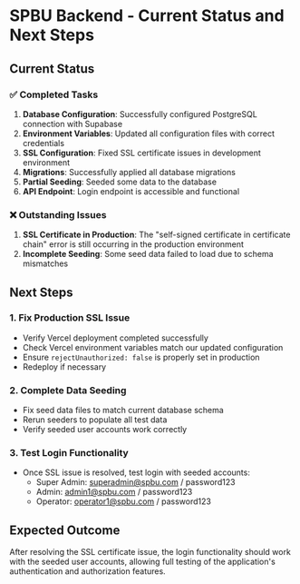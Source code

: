 # SPBU Backend - Current Status and Next Steps

## Current Status

### ✅ Completed Tasks
1. **Database Configuration**: Successfully configured PostgreSQL connection with Supabase
2. **Environment Variables**: Updated all configuration files with correct credentials
3. **SSL Configuration**: Fixed SSL certificate issues in development environment
4. **Migrations**: Successfully applied all database migrations
5. **Partial Seeding**: Seeded some data to the database
6. **API Endpoint**: Login endpoint is accessible and functional

### ❌ Outstanding Issues
1. **SSL Certificate in Production**: The "self-signed certificate in certificate chain" error is still occurring in the production environment
2. **Incomplete Seeding**: Some seed data failed to load due to schema mismatches

## Next Steps

### 1. Fix Production SSL Issue
- Verify Vercel deployment completed successfully
- Check Vercel environment variables match our updated configuration
- Ensure `rejectUnauthorized: false` is properly set in production
- Redeploy if necessary

### 2. Complete Data Seeding
- Fix seed data files to match current database schema
- Rerun seeders to populate all test data
- Verify seeded user accounts work correctly

### 3. Test Login Functionality
- Once SSL issue is resolved, test login with seeded accounts:
  - Super Admin: superadmin@spbu.com / password123
  - Admin: admin1@spbu.com / password123
  - Operator: operator1@spbu.com / password123

## Expected Outcome
After resolving the SSL certificate issue, the login functionality should work with the seeded user accounts, allowing full testing of the application's authentication and authorization features.